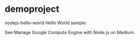 # demoproject
nodejs-hello-world
Hello World sample

See Manage Google Compute Engine with Node.js on Medium.
